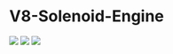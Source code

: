 # V8-Solenoid-Engine


 <img src="https://raw.githubusercontent.com/GustavAbrahamsson/V8-Solenoid-Engine/Pictures/V8_1.jpg">
 <img src="https://raw.githubusercontent.com/GustavAbrahamsson/V8-Solenoid-Engine/Pictures/V8_2.jpg">
 <img src="https://raw.githubusercontent.com/GustavAbrahamsson/V8-Solenoid-Engine/Pictures/V8_3.jpg">
